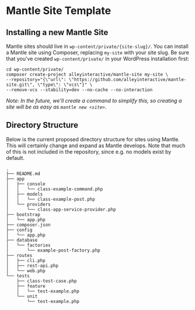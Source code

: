 # Mantle Site Template

## Installing a new Mantle Site

Mantle sites should live in `wp-content/private/{site-slug}/`. You can install
a Mantle site using Composer, replacing `my-site` with your site slug. Be sure
that you've created `wp-content/private/` in your WordPress installation first:

```
cd wp-content/private/
composer create-project alleyinteractive/mantle-site my-site \
--repository="{\"url\": \"https://github.com/alleyinteractive/mantle-site.git\", \"type\": \"vcs\"}" \
--remove-vcs --stability=dev --no-cache --no-interaction
```

_Note: In the future, we'll create a command to simplify this, so creating a site will be as
easy as `mantle new <site>`._

## Directory Structure

Below is the current proposed directory structure for sites using Mantle. This
will certainly change and expand as Mantle develops. Note that much of this is
not included in the repository, since e.g. no models exist by default.

```
.
├── README.md
├── app
│   ├── console
│   │   └── class-example-command.php
│   ├── models
│   │   └── class-example-post.php
│   └── providers
│       └── class-app-service-provider.php
├── bootstrap
│   └── app.php
├── composer.json
├── config
│   └── app.php
├── database
│   └── factories
│       └── example-post-factory.php
├── routes
│   ├── cli.php
│   ├── rest-api.php
│   └── web.php
└── tests
    ├── class-test-case.php
    ├── feature
    │   └── test-example.php
    └── unit
        └── test-example.php
```
